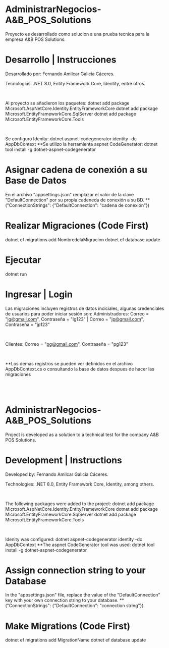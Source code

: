 # AdministrarNegocios-A&B_POS_Solutions
Proyecto es desarrollado como solucion a una prueba tecnica para la empresa A&B POS Solutions.

# Desarrollo | Instrucciones
Desarrollado por: Fernando Amilcar Galicia Cáceres.

Tecnologias: .NET 8.0, Entity Framework Core, Identity, entre otros.

<br>

Al proyecto se añadieron los paquetes:
dotnet add package Microsoft.AspNetCore.Identity.EntityFrameworkCore
dotnet add package Microsoft.EntityFrameworkCore.SqlServer
dotnet add package Microsoft.EntityFrameworkCore.Tools

<br>

Se configuro Idenity:
dotnet aspnet-codegenerator identity -dc AppDbContext
**Se utilizo la herramienta aspnet CodeGenerator:
dotnet tool install -g dotnet-aspnet-codegenerator

# Asignar cadena de conexión a su Base de Datos
En el archivo "appsettings.json" remplazar el valor de la clave "DefaultConnection" por su propia cadeneda de conexión a su BD.
**("ConnectionStrings": {"DefaultConnection": "cadena de conexión"}) 

# Realizar Migraciones (Code First)
dotnet ef migrations add NombredelaMigracion
dotnet ef database update

# Ejecutar
dotnet run

# Ingresar | Login
Las migraciones incluyen registros de datos inciciales, algunas credenciales de usuarios para poder iniciar sesión son:
Administradores:
Correo = "lg@gmail.com", Contraseña = "lg123" | Correo = "jp@gmail.com", Contraseña = "jp123"

<br>

Clientes:
Correo = "pg@gmail.com", Contraseña = "pg123"

<br>

**Los demas registros se pueden ver definidos en el archivo AppDbContext.cs o consultando la base de datos despues de hacer las migraciones 

<br>
<br>

# AdministrarNegocios-A&B_POS_Solutions
Project is developed as a solution to a technical test for the company A&B POS Solutions.

# Development | Instructions
Developed by: Fernando Amilcar Galicia Cáceres.

Technologies: .NET 8.0, Entity Framework Core, Identity, among others.

<br>

The following packages were added to the project:
dotnet add package Microsoft.AspNetCore.Identity.EntityFrameworkCore
dotnet add package Microsoft.EntityFrameworkCore.SqlServer
dotnet add package Microsoft.EntityFrameworkCore.Tools

<br>

Idenity was configured:
dotnet aspnet-codegenerator identity -dc AppDbContext
**The aspnet CodeGenerator tool was used:
dotnet tool install -g dotnet-aspnet-codegenerator

# Assign connection string to your Database
In the "appsettings.json" file, replace the value of the "DefaultConnection" key with your own connection string to your database.
**("ConnectionStrings": {"DefaultConnection": "connection string"})

# Make Migrations (Code First)
dotnet ef migrations add MigrationName
dotnet ef database update
